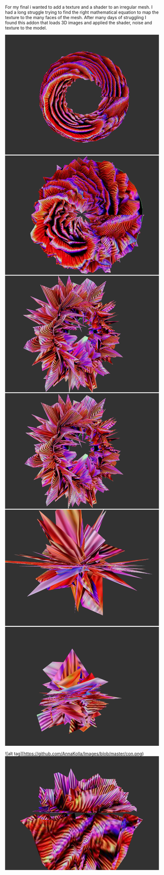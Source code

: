 
For my final i wanted to add a texture and a shader to an irregular mesh. I had a long struggle trying to find the right mathematical equation to map the texture to the many faces of the mesh. 
After many days of struggling I found this addon that loads 3D images and applied the shader, noise and texture to the model. 

![alt tag](https://github.com/AnnaKolla/Images/blob/master/don.png)
![alt tag](https://github.com/AnnaKolla/Images/blob/master/Don1.png)
![alt tag](https://github.com/AnnaKolla/Images/blob/master/don2.png)
![alt tag](https://github.com/AnnaKolla/Images/blob/master/don3.png)
![alt tag](https://github.com/AnnaKolla/Images/blob/master/don4.png)
![alt tag](https://github.com/AnnaKolla/Images/blob/master/don5.png)

![alt tag][https://github.com/AnnaKolla/Images/blob/master/con.png)
![alt tag](https://github.com/AnnaKolla/Images/blob/master/con1.png)
